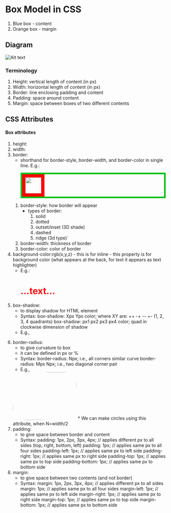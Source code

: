# Box Model in CSS
1. Blue box - content
2. Orange box - margin

## Diagram
![Alt text](../css-practice/resources/box-model.JPG)

### Terminology
1. Height: vertical length of content (in px)
2. Width: horizontal length of content (in px)
3. Border: line enclosing padding and content
4. Padding: space around content
5. Margin: space between boxes of two different contents

## CSS Attributes
#### Box attributes
1. height:
2. width:
3. border: 
    * shorthand for border-style, border-width, and border-color in single line.
        E.g.: 
        <p style="border:5px solid rgb(12,192,21);">
        <img src="../css-practice/resources/mobile.PNG" width="50px" height="50px" style="border:10px solid red;">
    1. border-style: how border will appear
        * types of border: 
            1. solid
            2. dotted
            3. outset/inset (3D shade)
            4. dashed
            5. ridge (3d type)`
    2. border-width: thickness of border
    3. border-color: color of border
4. background-color:rgb(x,y,z)
        - this is for inline
        - this property is for background color (what appears at the back, for text it appears as text highlighter)
    * E.g.: <h1 style="color:red; background-color=yellow;">...text...</h1>
5. box-shadow: 
    * to display shadow for HTML element
    * Syntax: 
        box-shadow: Xpx Ypx color;
            where XY are: ++ -+ -- +- (1, 2, 3, 4 quadrants)
        box-shadow: px1 px2 px3 px4 color;
            quad in clockwise dimension of shadow
    * E.g.,
        <p style="background-color:#cfbeab; box-shadow:3px 3px;"></p>
        <p style="background-color:#cfbeab; box-shadow:3px 3px; #ff0000"></p>
6. border-radius: 
    * to give curvature to box
    * it can be defined in px or %
    * Syntax: 
        border-radius: Npx;
            i.e., all corners similar curve
        border-radius: Mpx Npx;
            i.e., two diagonal corner pair
    * E.g.,
    <img src="../css-practice/resources/laptop.PNG" width="200px" height="150px" style="border-radius:150px 50px">
    * We can make circles using this attribute, when N=width/2
7. padding: 
    * to give space between border and content
    * Syntax: 
        padding: 1px, 2px, 3px, 4px; // applies different px to all sides (top, right, bottom, left)
        padding: 1px; // applies same px to all four sides
        padding-left: 1px; // applies same px to left side
        padding-right: 1px; // applies same px to right side
        padding-top: 1px; // applies same px to top side
        padding-bottom: 1px; // applies same px to bottom side
7. margin: 
    * to give space between two contents (and not border)
    * Syntax: 
        margin: 1px, 2px, 3px, 4px; // applies different px to all sides
        margin: 1px; // applies same px to all four sides
        margin-left: 1px; // applies same px to left side
        margin-right: 1px; // applies same px to right side
        margin-top: 1px; // applies same px to top side
        margin-bottom: 1px; // applies same px to bottom side

